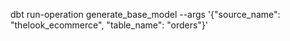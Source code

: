 dbt run-operation generate_base_model --args '{"source_name": "thelook_ecommerce", "table_name": "orders"}'